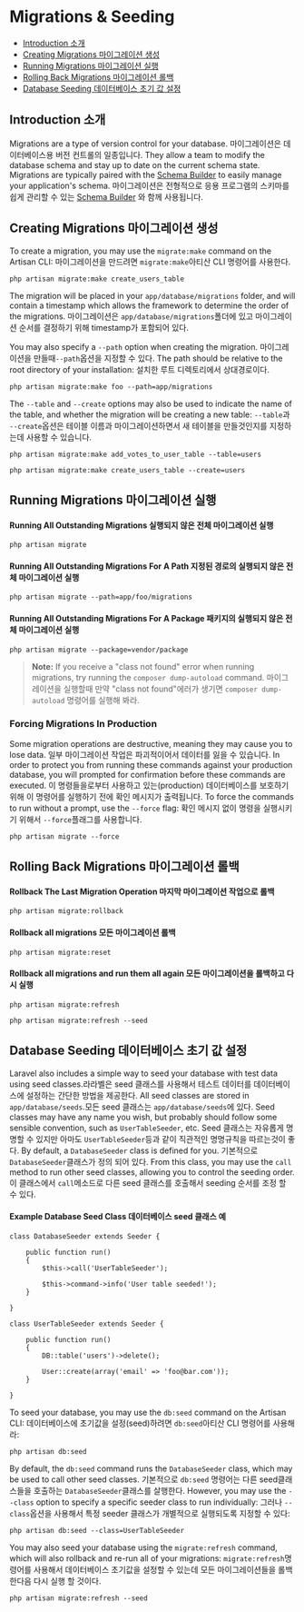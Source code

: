 # Migrations & Seeding

- [Introduction 소개](#introduction)
- [Creating Migrations 마이그레이션 생성](#creating-migrations)
- [Running Migrations 마이그레이션 실행](#running-migrations)
- [Rolling Back Migrations 마이그레이션 롤백](#rolling-back-migrations)
- [Database Seeding 데이터베이스 초기 값 설정](#database-seeding)

<a name="introduction"></a>
## Introduction 소개

Migrations are a type of version control for your database. 마이그레이션은 데이터베이스용 버전 컨트롤의 일종입니다. They allow a team to modify the database schema and stay up to date on the current schema state. Migrations are typically paired with the [Schema Builder](/docs/schema) to easily manage your application's schema. 마이그레이션은 전형적으로 응용 프로그램의 스키마를 쉽게 관리할 수 있는 [Schema Builder](/docs/schema) 와 함께 사용됩니다.

<a name="creating-migrations"></a>
## Creating Migrations 마이그레이션 생성

To create a migration, you may use the `migrate:make` command on the Artisan CLI:
마이그레이션을 만드려면 `migrate:make`아티산 CLI 명령어를 사용한다.

	php artisan migrate:make create_users_table

The migration will be placed in your `app/database/migrations` folder, and will contain a timestamp which allows the framework to determine the order of the migrations.  마이그레이션은 `app/database/migrations`폴더에 있고 마이그레이션 순서를 결정하기 위해 timestamp가 포함되어 있다.


You may also specify a `--path` option when creating the migration. 마이그레이션을 만들때`--path`옵션을 지정할 수 있다. The path should be relative to the root directory of your installation: 설치한 루트 디렉토리에서 상대경로이다.

	php artisan migrate:make foo --path=app/migrations

The `--table` and `--create` options may also be used to indicate the name of the table, and whether the migration will be creating a new table: `--table`과 `--create`옵션은 테이블 이름과 마이그레이션하면서 새 테이블을 만들것인지를 지정하는데 사용할 수 있습니다.

	php artisan migrate:make add_votes_to_user_table --table=users

	php artisan migrate:make create_users_table --create=users

<a name="running-migrations"></a>
## Running Migrations 마이그레이션 실행

#### Running All Outstanding Migrations 실행되지 않은 전체 마이그레이션 실행

	php artisan migrate

#### Running All Outstanding Migrations For A Path 지정된 경로의 실행되지 않은 전체 마이그레이션 실행

	php artisan migrate --path=app/foo/migrations

#### Running All Outstanding Migrations For A Package 패키지의 실행되지 않은 전체 마이그레이션 실행

	php artisan migrate --package=vendor/package

> **Note:** If you receive a "class not found" error when running migrations, try running the `composer dump-autoload` command.  마이그레이션을 실행할때 만약 "class not found"에러가 생기면 `composer dump-autoload` 명령어를 실행해 봐라.

### Forcing Migrations In Production

Some migration operations are destructive, meaning they may cause you to lose data. 일부 마이그레이션 작업은 파괴적이어서 데이터를 잃을 수 있습니다. In order to protect you from running these commands against your production database, you will prompted for confirmation before these commands are executed. 이 명령들을로부터  사용하고 있는(production) 데이터베이스를 보호하기위해 이 명령어를 실행하기 전에 확인 메시지가 출력됩니다. To force the commands to run without a prompt, use the `--force` flag: 확인 메시지 없이 명령을 실행시키기 위해서 `--force`플래그를 사용합니다.

	php artisan migrate --force

<a name="rolling-back-migrations"></a>
## Rolling Back Migrations 마이그레이션 롤백

#### Rollback The Last Migration Operation 마지막 마이그레이션 작업으로 롤백

	php artisan migrate:rollback

#### Rollback all migrations 모든 마이그레이션 롤백

	php artisan migrate:reset

#### Rollback all migrations and run them all again 모든 마이그레이션을 롤백하고 다시 실행

	php artisan migrate:refresh

	php artisan migrate:refresh --seed

<a name="database-seeding"></a>
## Database Seeding 데이터베이스 초기 값 설정

Laravel also includes a simple way to seed your database with test data using seed classes.라라벨은 seed 클래스를 사용해서 테스트 데이터를 데이터베이스에 설정하는 간단한 방법을 제공한다. All seed classes are stored in `app/database/seeds`.모든 seed 클래스는 `app/database/seeds`에 있다. Seed classes may have any name you wish, but probably should follow some sensible convention, such as `UserTableSeeder`, etc. Seed 클래스는 자유롭게 명명할 수 있지만 아마도 `UserTableSeeder`등과 같이 직관적인 명명규칙을 따르는것이 좋다. By default, a `DatabaseSeeder` class is defined for you. 기본적으로 `DatabaseSeeder`클래스가 정의 되어 있다. From this class, you may use the `call` method to run other seed classes, allowing you to control the seeding order. 이 클래스에서 `call`메소드로 다른 seed 클래스를  호출해서 seeding 순서를 조정 할 수 있다.

#### Example Database Seed Class 데이터베이스 seed 클래스 예

	class DatabaseSeeder extends Seeder {

		public function run()
		{
			$this->call('UserTableSeeder');

			$this->command->info('User table seeded!');
		}

	}

	class UserTableSeeder extends Seeder {

		public function run()
		{
			DB::table('users')->delete();

			User::create(array('email' => 'foo@bar.com'));
		}

	}

To seed your database, you may use the `db:seed` command on the Artisan CLI:
데이터베이스에 초기값을 설정(seed)하려면 `db:seed`아티산 CLI 명령어를 사용해라:

	php artisan db:seed

By default, the `db:seed` command runs the `DatabaseSeeder` class, which may be used to call other seed classes. 기본적으로 `db:seed` 명령어는 다른 seed클래스들을 호출하는 `DatabaseSeeder`클래스를 살행한다. However, you may use the `--class` option to specify a specific seeder class to run individually: 그러나 `--class`옵션을 사용해서 특정 seeder 클래스가 개별적으로 실행되도록 지정할 수 있다:

	php artisan db:seed --class=UserTableSeeder

You may also seed your database using the `migrate:refresh` command, which will also rollback and re-run all of your migrations: `migrate:refresh`명령어를 사용해서 데이터베이스 초기값을 설정할 수 있는데 모든 마이그레이션들을 롤백한다음 다시 실행 할 것이다.


	php artisan migrate:refresh --seed
